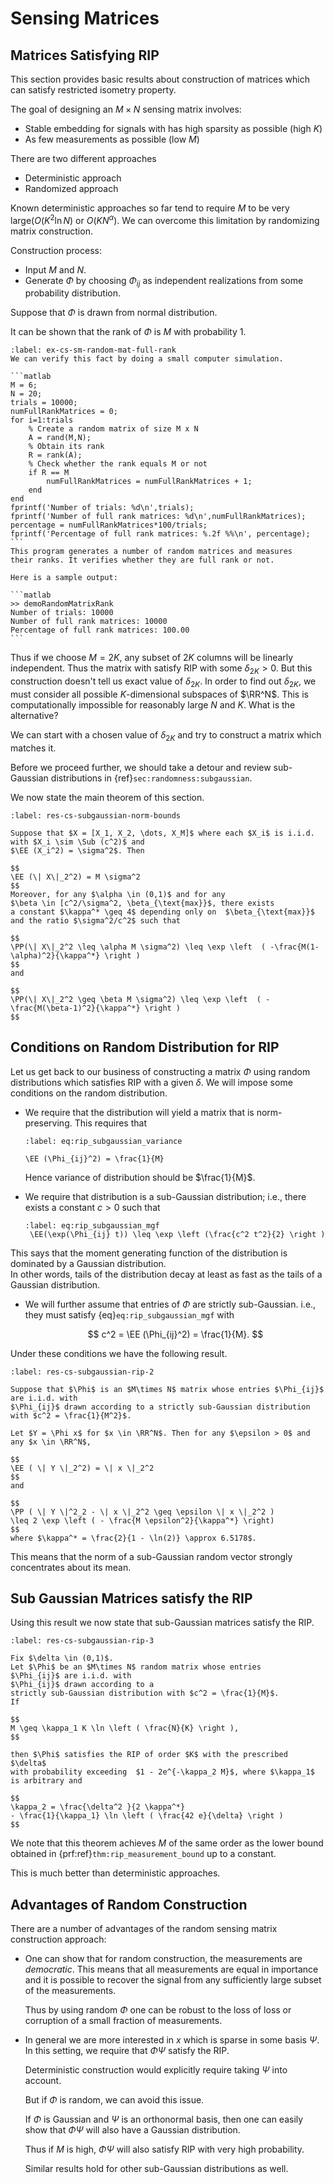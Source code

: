 # Sensing Matrices

## Matrices Satisfying RIP

This section provides basic results about construction of matrices which can satisfy
restricted isometry property.

The goal of designing an $M \times N$ sensing matrix involves:

* Stable embedding for signals with has high sparsity as possible (high $K$)
* As few measurements as possible (low $M$)

There are two different approaches

*  Deterministic approach
*  Randomized approach


Known deterministic approaches so far tend to require $M$ to be very large($O(K^2 \ln N)$
or $O(KN^{\alpha}$). 
We can overcome this limitation by randomizing matrix construction.

Construction process:

*  Input $M$ and $N$.
*  Generate $\Phi$ by choosing $\Phi_{i j}$ as independent realizations
   from some probability distribution.

Suppose that $\Phi$ is drawn from normal distribution.

It can be shown that the rank of $\Phi$ is $M$ with probability $1$. 

````{prf:example} Random matrices are full rank.
:label: ex-cs-sm-random-mat-full-rank
We can verify this fact by doing a small computer simulation.

```matlab
M = 6;
N = 20;
trials = 10000;
numFullRankMatrices = 0;
for i=1:trials
    % Create a random matrix of size M x N
    A = rand(M,N);
    % Obtain its rank
    R = rank(A);
    % Check whether the rank equals M or not
    if R == M
        numFullRankMatrices = numFullRankMatrices + 1;
    end
end
fprintf('Number of trials: %d\n',trials);
fprintf('Number of full rank matrices: %d\n',numFullRankMatrices);
percentage = numFullRankMatrices*100/trials;
fprintf('Percentage of full rank matrices: %.2f %%\n', percentage);
```
This program generates a number of random matrices and measures 
their ranks. It verifies whether they are full rank or not.

Here is a sample output:

```matlab
>> demoRandomMatrixRank
Number of trials: 10000
Number of full rank matrices: 10000
Percentage of full rank matrices: 100.00 
```
````
Thus if we choose $M=2K$,
any subset of $2K$ columns will be linearly independent.
Thus the matrix with satisfy RIP with some $\delta_{2K} > 0$.
But this construction doesn't tell us exact value of $\delta_{2K}$.
In order to find out $\delta_{2K}$, we must consider all possible $K$-dimensional
subspaces of $\RR^N$. 
This is computationally impossible for reasonably large $N$ and $K$.
What is the alternative?

We can start with a chosen value of $\delta_{2K}$ and
try to construct a matrix which matches it.

Before we proceed further, we should take a 
detour and review sub-Gaussian distributions in 
{ref}`sec:randomness:subgaussian`.


We now state the main theorem of this section.

````{prf:theorem} Norm bounds on subgaussian vectors
:label: res-cs-subgaussian-norm-bounds

Suppose that $X = [X_1, X_2, \dots, X_M]$ where each $X_i$ is i.i.d. with $X_i \sim \Sub (c^2)$ and
$\EE (X_i^2) = \sigma^2$. Then

$$
\EE (\| X\|_2^2) = M \sigma^2 
$$
Moreover, for any $\alpha \in (0,1)$ and for any
$\beta \in [c^2/\sigma^2, \beta_{\text{max}}$, there exists
a constant $\kappa^* \geq 4$ depending only on  $\beta_{\text{max}}$ and the ratio $\sigma^2/c^2$ such that

$$
\PP(\| X\|_2^2 \leq \alpha M \sigma^2) \leq \exp \left  ( -\frac{M(1-\alpha)^2}{\kappa^*} \right ) 
$$
and   

$$
\PP(\| X\|_2^2 \geq \beta M \sigma^2) \leq \exp \left  ( -\frac{M(\beta-1)^2}{\kappa^*} \right ) 
$$ 
````
## Conditions on Random Distribution for RIP
Let us get back to our business of constructing a matrix $\Phi$
using random distributions which satisfies RIP with a given $\delta$.
We will impose some conditions on the random distribution.

*  We require that the distribution will yield a matrix that is norm-preserving.
   This requires that
    
    ```{math}
    :label: eq:rip_subgaussian_variance

    \EE (\Phi_{ij}^2) = \frac{1}{M}
    ```
   Hence variance of distribution should be $\frac{1}{M}$.
*  We require that distribution is a sub-Gaussian distribution;
   i.e., there exists a constant $c > 0$ 
   such that
   ```{math}
   :label: eq:rip_subgaussian_mgf
    \EE(\exp(\Phi_{ij} t)) \leq \exp \left (\frac{c^2 t^2}{2} \right )
    ```
  This says that the moment generating function of the distribution
  is dominated by a Gaussian distribution.  
  In other words, tails of the distribution decay at least as fast as the tails of a Gaussian distribution.
* We will further assume that entries of $\Phi$ are strictly sub-Gaussian.
  i.e., they must satisfy
  {eq}`eq:rip_subgaussian_mgf` with
  
  $$
  c^2 = \EE (\Phi_{ij}^2) = \frac{1}{M}.
  $$

Under these conditions we have the following result.

````{prf:corollary} Norm bounds on subgaussian matrix vector product
:label: res-cs-subgaussian-rip-2

Suppose that $\Phi$ is an $M\times N$ matrix whose entries $\Phi_{ij}$ are i.i.d. with
$\Phi_{ij}$ drawn according to a strictly sub-Gaussian distribution with $c^2 = \frac{1}{M^2}$.

Let $Y = \Phi x$ for $x \in \RR^N$. Then for any $\epsilon > 0$ and any $x \in \RR^N$,

$$
\EE ( \| Y \|_2^2) = \| x \|_2^2
$$
and

$$
\PP ( \| Y \|^2_2 - \| x \|_2^2 \geq \epsilon \| x \|_2^2 ) 
\leq 2 \exp \left ( - \frac{M \epsilon^2}{\kappa^*} \right) 
$$
where $\kappa^* = \frac{2}{1 - \ln(2)} \approx 6.5178$.
````
This means that the norm of a sub-Gaussian random vector strongly concentrates about its mean.


## Sub Gaussian Matrices satisfy the RIP
Using this result we now state that sub-Gaussian matrices satisfy the RIP.

````{prf:theorem} Lower bound on required number of measurements
:label: res-cs-subgaussian-rip-3

Fix $\delta \in (0,1)$.
Let $\Phi$ be an $M\times N$ random matrix whose entries
$\Phi_{ij}$ are i.i.d. with
$\Phi_{ij}$ drawn according to a
strictly sub-Gaussian distribution with $c^2 = \frac{1}{M}$.
If

$$
M \geq \kappa_1 K \ln \left ( \frac{N}{K} \right ),
$$

then $\Phi$ satisfies the RIP of order $K$ with the prescribed $\delta$
with probability exceeding  $1 - 2e^{-\kappa_2 M}$, where $\kappa_1$ is arbitrary and

$$
\kappa_2 = \frac{\delta^2 }{2 \kappa^*} 
- \frac{1}{\kappa_1} \ln \left ( \frac{42 e}{\delta} \right ) 
$$
````
We note that this theorem achieves $M$ of the same order as the lower bound
obtained in  {prf:ref}`thm:rip_measurement_bound` up to a constant. 

This is much better than deterministic approaches.

## Advantages of Random Construction
There are a number of advantages of the random sensing matrix construction approach:

* One can show that for random construction, the measurements are *democratic*.
  This means that all measurements are equal in importance and it is possible to recover the
  signal from any sufficiently large subset of the measurements.
 
  Thus by using random $\Phi$ one can be robust to the loss of loss or corruption of a small fraction
  of measurements.
* In general we are more interested in $x$ which is sparse in some basis $\Psi$. In this setting,
  we require that $\Phi \Psi$ satisfy the RIP.
  
  Deterministic construction would explicitly require taking $\Psi$ into account.
  
  But if $\Phi$ is random, we can avoid this issue.
  
  If $\Phi$ is Gaussian and $\Psi$ is an orthonormal basis, then one can easily show that $\Phi \Psi$ will also
  have a Gaussian distribution.
  
  Thus if $M$ is high, $\Phi \Psi$ will also satisfy RIP with very high probability.
  
  Similar results hold for other sub-Gaussian distributions as well.